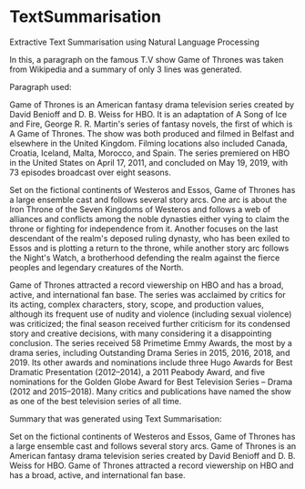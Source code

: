 # TextSummarisation
Extractive Text Summarisation using Natural Language Processing 

In this, a paragraph on the famous T.V show Game of Thrones was taken from
Wikipedia and a summary of only 3 lines was generated.

Paragraph used:

Game of Thrones is an American fantasy drama television series created by David Benioff and D. B. Weiss for HBO. It is an adaptation of A Song of Ice and Fire, George R. R. Martin's series of fantasy novels, the first of which is A Game of Thrones. The show was both produced and filmed in Belfast and elsewhere in the United Kingdom. Filming locations also included Canada, Croatia, Iceland, Malta, Morocco, and Spain. The series premiered on HBO in the United States on April 17, 2011, and concluded on May 19, 2019, with 73 episodes broadcast over eight seasons.

Set on the fictional continents of Westeros and Essos, Game of Thrones has a large ensemble cast and follows several story arcs. One arc is about the Iron Throne of the Seven Kingdoms of Westeros and follows a web of alliances and conflicts among the noble dynasties either vying to claim the throne or fighting for independence from it. Another focuses on the last descendant of the realm's deposed ruling dynasty, who has been exiled to Essos and is plotting a return to the throne, while another story arc follows the Night's Watch, a brotherhood defending the realm against the fierce peoples and legendary creatures of the North.

Game of Thrones attracted a record viewership on HBO and has a broad, active, and international fan base. The series was acclaimed by critics for its acting, complex characters, story, scope, and production values, although its frequent use of nudity and violence (including sexual violence) was criticized; the final season received further criticism for its condensed story and creative decisions, with many considering it a disappointing conclusion. The series received 58 Primetime Emmy Awards, the most by a drama series, including Outstanding Drama Series in 2015, 2016, 2018, and 2019. Its other awards and nominations include three Hugo Awards for Best Dramatic Presentation (2012–2014), a 2011 Peabody Award, and five nominations for the Golden Globe Award for Best Television Series – Drama (2012 and 2015–2018). Many critics and publications have named the show as one of the best television series of all time.

Summary that was generated using Text Summarisation:

Set on the fictional continents of Westeros and Essos, Game of Thrones has a large ensemble cast and follows several story arcs. Game of Thrones is an American fantasy drama television series created by David Benioff and D. B. Weiss for HBO. Game of Thrones attracted a record viewership on HBO and has a broad, active, and international fan base.
